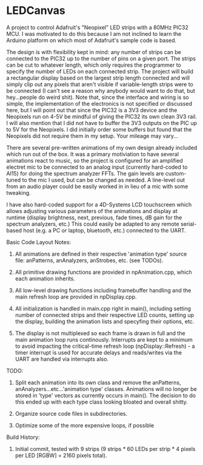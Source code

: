 # LEDCanvas
A project to control Adafruit's "Neopixel" LED strips with a 80MHz PIC32 MCU. I was motivated to do this because I am not inclined to learn the Arduino platform on which most of Adafruit's sample code is based. 

The design is with flexibility kept in mind: any number of strips can be connected to the PIC32 up to the number of pins on a given port. The strips can be cut to whatever length, which only requires the programmer to specify the number of LEDs on each connected strip. The project will build a rectangular display based on the largest strip length connected and will simply clip out any pixels that aren't visible if variable-length strips were to be connected (I can't see a reason why anybody would want to do that, but hey...people do weird shit). Note that, since the interface and wiring is so simple, the implementation of the electronics is not specified or discussed here, but I will point out that since the PIC32 is a 3V3 device and the Neopixels run on 4-5V be mindful of giving the PIC32 its own clean 3V3 rail. I will also mention that I did not have to buffer the 3V3 outputs on the PIC up to 5V for the Neopixels. I did initially order some buffers but found that the Neopixels did not require them in my setup. Your mileage may vary...

There are several pre-written animations of my own design already included which run out of the box. It was a primary motiviation to have several animations react to music, so the project is configured for an amplified electret mic to be connected to an analog input (currently hard-coded to AI15) for doing the spectrum analyzer FFTs. The gain levels are custom-tuned to the mic I used, but can be changed as needed. A line-level out from an audio player could be easily worked in in lieu of a mic with some tweaking. 

I have also hard-coded support for a 4D-Systems LCD touchscreen which allows adjusting various parameters of the animations and display at runtime (display brightness, next, previous, fade times, dB gain for the spectrum analyzers, etc.) This could easily be adapted to any remote serial-based host (e.g. a PC or laptop, bluetooth, etc.) connected to the UART. 

Basic Code Layout Notes:

1. All animations are defined in their respective 'animation type' source file: anPatterns, anAnalyzers, anStrobes, etc. (see TODOs).

2. All primitive drawing functions are provided in npAnimation.cpp, which each animation inherits. 

3. All low-level drawing functions including framebuffer handling and the main refresh loop are provided in npDisplay.cpp.

4. All initialization is handled in main.cpp right in main(), including setting number of connected strips and their respective LED
counts, setting up the display, building the animation lists and specyfing their options, etc. 

5. The display is not multiplexed so each frame is drawn in full and the main animation loop runs continously. Interrupts are kept to a minimum to avoid impacting the critical-time refresh loop (npDisplay::Refresh) - a timer interrupt is used for accurate delays and reads/writes via the UART are handled via interrupts also. 

TODO: 

1. Split each animation into its own class and remove the anPatterns, anAnalyzers...etc...'animation type' classes. Animations will no longer be stored in 'type' vectors as currently occurs in main(). The decision to do this ended up with each type class looking bloated and overall shitty. 

2. Organize source code files in subdirectories. 

3. Optimize some of the more expensive loops, if possible

Build History:

1. Initial commit, tested with 9 strips (9 strips * 60 LEDs per strip * 4 pixels per LED [RGBW] = 2160 pixels total). 
